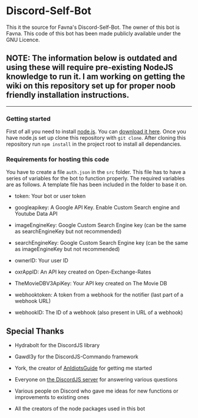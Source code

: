 # Discord-Self-Bot #

This it the source for Favna's Discord-Self-Bot. The owner of this bot is Favna. This code of this bot has been made publicly available under the GNU Licence.

## NOTE: The information below is outdated and using these will require pre-existing NodeJS knowledge to run it. I am working on getting the wiki on this repository set up for proper noob friendly installation instructions.

---


### Getting started ###

First of all you need to install [node.js](https://nodejs.org/en/). You can [download it here](https://nodejs.org/en/download/). Once you have node.js set up clone this repository with `git clone`. After cloning this repository run `npm install` in the project root to install all dependancies.

### Requirements for hosting this code ###

You have to create a file `auth.json` in the `src` folder. This file has to have a series of variables for the bot to function properly. The required variables are as follows. A template file has been included in the folder to base it on.

  - token: Your bot or user token

  - googleapikey: A Google API Key. Enable Custom Search engine and Youtube Data API

  - imageEngineKey: Google Custom Search Engine key (can be the same as searchEngineKey but not recommended)

  - searchEngineKey: Google Custom Search Engine key (can be the same as imageEngineKey but not recommended)

  - ownerID: Your user ID

  - oxrAppID: An API key created on Open-Exchange-Rates

  - TheMovieDBV3ApiKey: Your API key created on The Movie DB

  - webhooktoken: A token from a webhook for the notifier (last part of a webhook URL)

  - webhookID: The ID of a webhook (also present in URL of a webhook)
  
## Special Thanks ##

- Hydrabolt for the DiscordJS library

- Gawdl3y for the DiscordJS-Commando framework

- York, the creator of [AnIdiotsGuide](https://anidiots.guide/) for getting me started

- Everyone on [the DiscordJS server](https://discord.gg/bRCvFy9) for answering various questions

- Various people on Discord who gave me ideas for new functions or improvements to existing ones

- All the creators of the node packages used in this bot
